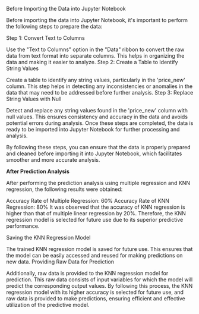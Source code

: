 Before Importing the Data into Jupyter Notebook

Before importing the data into Jupyter Notebook, it's important to perform the following steps to prepare the data:

Step 1: Convert Text to Columns

Use the "Text to Columns" option in the "Data" ribbon to convert the raw data from text format into separate columns. This helps in organizing the data and making it easier to analyze.
Step 2: Create a Table to Identify String Values

Create a table to identify any string values, particularly in the 'price_new' column. This step helps in detecting any inconsistencies or anomalies in the data that may need to be addressed before further analysis.
Step 3: Replace String Values with Null

Detect and replace any string values found in the 'price_new' column with null values. This ensures consistency and accuracy in the data and avoids potential errors during analysis.
Once these steps are completed, the data is ready to be imported into Jupyter Notebook for further processing and analysis.

By following these steps, you can ensure that the data is properly prepared and cleaned before importing it into Jupyter Notebook, which facilitates smoother and more accurate analysis.

**After Prediction Analysis**

After performing the prediction analysis using multiple regression and KNN regression, the following results were obtained:

Accuracy Rate of Multiple Regression: 60%
Accuracy Rate of KNN Regression: 80%
It was observed that the accuracy of KNN regression is higher than that of multiple linear regression by 20%. Therefore, the KNN regression model is selected for future use due to its superior predictive performance.

Saving the KNN Regression Model

The trained KNN regression model is saved for future use. This ensures that the model can be easily accessed and reused for making predictions on new data.
Providing Raw Data for Prediction

Additionally, raw data is provided to the KNN regression model for prediction. This raw data consists of input variables for which the model will predict the corresponding output values.
By following this process, the KNN regression model with its higher accuracy is selected for future use, and raw data is provided to make predictions, ensuring efficient and effective utilization of the predictive model.









